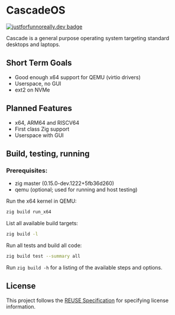 # CascadeOS

[![justforfunnoreally.dev badge](https://img.shields.io/badge/justforfunnoreally-dev-9ff)](https://justforfunnoreally.dev)

Cascade is a general purpose operating system targeting standard desktops and laptops.

## Short Term Goals
- Good enough x64 support for QEMU (virtio drivers)
- Userspace, no GUI
- ext2 on NVMe

## Planned Features
- x64, ARM64 and RISCV64
- First class Zig support
- Userspace with GUI

## Build, testing, running
### Prerequisites:
- zig master (0.15.0-dev.1222+5fb36d260)
- qemu (optional; used for running and host testing)

Run the x64 kernel in QEMU:
```sh
zig build run_x64
```

List all available build targets:
```sh
zig build -l
```

Run all tests and build all code: 
```sh
zig build test --summary all
```

Run `zig build -h` for a listing of the available steps and options.

## License
This project follows the [REUSE Specification](https://reuse.software/spec/) for specifying license information.
